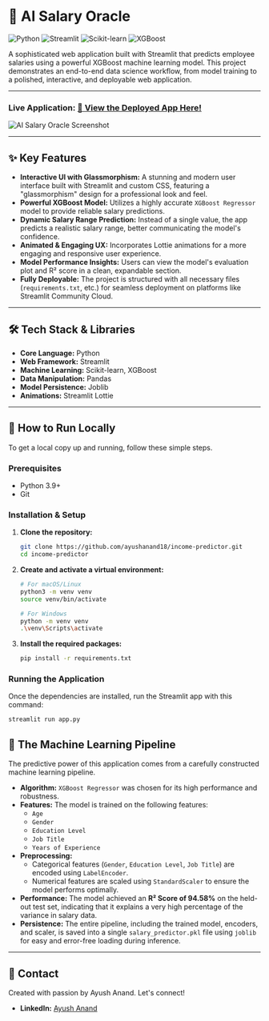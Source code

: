 # 🔮 AI Salary Oracle

![Python](https://img.shields.io/badge/Python-3.11-3776AB?style=for-the-badge&logo=python)
![Streamlit](https://img.shields.io/badge/Streamlit-1.25-FF4B4B?style=for-the-badge&logo=streamlit)
![Scikit-learn](https://img.shields.io/badge/scikit--learn-1.3-F7931E?style=for-the-badge&logo=scikit-learn)
![XGBoost](https://img.shields.io/badge/XGBoost-1.7-00639C?style=for-the-badge&logo=xgboost)

A sophisticated web application built with Streamlit that predicts employee salaries using a powerful XGBoost machine learning model. This project demonstrates an end-to-end data science workflow, from model training to a polished, interactive, and deployable web application.

---

### **Live Application:** [**🚀 View the Deployed App Here!**](https://employe-salary-prediction-using-ml-4xk5frvaqtl3fuvwn5w5cu.streamlit.app/)

<!-- Add a screenshot of your beautiful app! -->
![AI Salary Oracle Screenshot]([LINK_TO_YOUR_SCREENSHOT_HERE])

---

## ✨ Key Features

*   **Interactive UI with Glassmorphism:** A stunning and modern user interface built with Streamlit and custom CSS, featuring a "glassmorphism" design for a professional look and feel.
*   **Powerful XGBoost Model:** Utilizes a highly accurate `XGBoost Regressor` model to provide reliable salary predictions.
*   **Dynamic Salary Range Prediction:** Instead of a single value, the app predicts a realistic salary range, better communicating the model's confidence.
*   **Animated & Engaging UX:** Incorporates Lottie animations for a more engaging and responsive user experience.
*   **Model Performance Insights:** Users can view the model's evaluation plot and R² score in a clean, expandable section.
*   **Fully Deployable:** The project is structured with all necessary files (`requirements.txt`, etc.) for seamless deployment on platforms like Streamlit Community Cloud.

---

## 🛠️ Tech Stack & Libraries

*   **Core Language:** Python
*   **Web Framework:** Streamlit
*   **Machine Learning:** Scikit-learn, XGBoost
*   **Data Manipulation:** Pandas
*   **Model Persistence:** Joblib
*   **Animations:** Streamlit Lottie

---

## 🚀 How to Run Locally

To get a local copy up and running, follow these simple steps.

### Prerequisites
*   Python 3.9+
*   Git

### Installation & Setup

1.  **Clone the repository:**
    ```bash
    git clone https://github.com/ayushanand18/income-predictor.git
    cd income-predictor
    ```

2.  **Create and activate a virtual environment:**
    ```bash
    # For macOS/Linux
    python3 -m venv venv
    source venv/bin/activate

    # For Windows
    python -m venv venv
    .\venv\Scripts\activate
    ```

3.  **Install the required packages:**
    ```bash
    pip install -r requirements.txt
    ```

### Running the Application

Once the dependencies are installed, run the Streamlit app with this command:

```bash
streamlit run app.py
```

## 🧠 The Machine Learning Pipeline

The predictive power of this application comes from a carefully constructed machine learning pipeline.

*   **Algorithm:** `XGBoost Regressor` was chosen for its high performance and robustness.
*   **Features:** The model is trained on the following features:
    - `Age`
    - `Gender`
    - `Education Level`
    - `Job Title`
    - `Years of Experience`
*   **Preprocessing:**
    - Categorical features (`Gender`, `Education Level`, `Job Title`) are encoded using `LabelEncoder`.
    - Numerical features are scaled using `StandardScaler` to ensure the model performs optimally.
*   **Performance:** The model achieved an **R² Score of 94.58%** on the held-out test set, indicating that it explains a very high percentage of the variance in salary data.
*   **Persistence:** The entire pipeline, including the trained model, encoders, and scaler, is saved into a single `salary_predictor.pkl` file using `joblib` for easy and error-free loading during inference.

---

## 🤝 Contact

Created with passion by Ayush Anand. Let's connect!
- **LinkedIn:** [Ayush Anand](https://www.linkedin.com/in/3ayushanand/)
